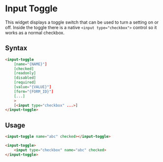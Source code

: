 # Input Toggle

This widget displays a toggle switch that can be used to turn a setting on or off. Inside the toggle there is a native `<input type="checkbox">` control so it works as a normal checkbox.

## Syntax

```html
<input-toggle
    [name="{NAME}"]
    [checked]
    [readonly]
    [disabled]
    [required]
    [value="{VALUE}"]
    [form="{FORM_ID}"]
    [...]
    >
    [<input type="checkbox" ...>]
</input-toggle>
```

## Usage

```html
<input-toggle name="abc" checked></input-toggle>

<input-toggle>
    <input type="checkbox" name="abc" checked>
</input-toggle>
```
